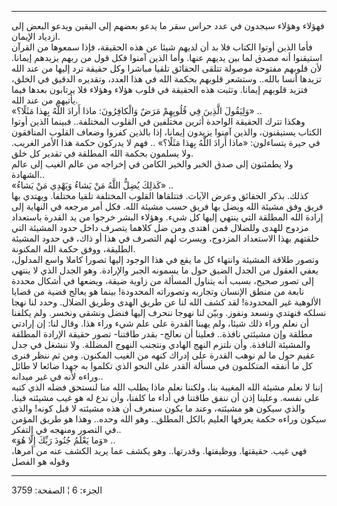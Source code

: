------------------------------------------------------------------------

فهؤلاء وهؤلاء سيجدون في عدد حراس سقر ما يدعو بعضهم إلى اليقين ويدعو
البعض إلى ازدياد الإيمان.  
فأما الذين أوتوا الكتاب فلا بد أن لديهم شيئا عن هذه الحقيقة، فإذا سمعوها
من القرآن استيقنوا أنه مصدق لما بين يديهم عنها. وأما الذين آمنوا فكل قول
من ربهم يزيدهم إيمانا. لأن قلوبهم مفتوحة موصولة تتلقى الحقائق تلقيا
مباشرا وكل حقيقة ترد إليها من عند الله تزيدها أنسا بالله.. وستشعر قلوبهم
بحكمة الله في هذا العدد، وتقديره الدقيق في الخلق، فتزيد قلوبهم إيمانا.
وتثبت هذه الحقيقة في قلوب هؤلاء وهؤلاء فلا يرتابون بعدها فيما يأتيهم من
عند الله.  
«وَلِيَقُولَ الَّذِينَ فِي قُلُوبِهِمْ مَرَضٌ وَالْكافِرُونَ: ماذا أَرادَ اللَّهُ بِهذا مَثَلًا؟» ..  
وهكذا تترك الحقيقة الواحدة أثرين مختلفين في القلوب المختلفة.. فبينما
الذين أوتوا الكتاب يستيقنون، والذين آمنوا يزيدون إيمانا، إذا بالذين
كفروا وضعاف القلوب المنافقون في حيرة يتساءلون: «ماذا أَرادَ اللَّهُ بِهذا
مَثَلًا؟» .. فهم لا يدركون حكمة هذا الأمر الغريب. ولا يسلمون بحكمة الله
المطلقة في تقدير كل خلق.  
ولا يطمئنون إلى صدق الخبر والخير الكامن في إخراجه من عالم الغيب إلى عالم
الشهادة..  
«كَذلِكَ يُضِلُّ اللَّهُ مَنْ يَشاءُ وَيَهْدِي مَنْ يَشاءُ» ..  
كذلك. بذكر الحقائق وعرض الآيات. فتتلقاها القلوب المختلفة تلقيا مختلفا.
ويهتدي بها فريق وفق مشيئة الله ويضل بها فريق حسب مشيئة الله. فكل أمر
مرجعه في النهاية إلى إرادة الله المطلقة التي ينتهي إليها كل شيء. وهؤلاء
البشر خرجوا من يد القدرة باستعداد مزدوج للهدى وللضلال فمن اهتدى ومن ضل
كلاهما يتصرف داخل حدود المشيئة التي خلقتهم بهذا الاستعداد المزدوج، ويسرت
لهم التصرف في هذا أو ذاك، في حدود المشيئة الطليقة، ووفق حكمة الله
المكنونة.  
وتصور طلاقة المشيئة وانتهاء كل ما يقع في هذا الوجود إليها تصورا كاملا
واسع المدلول، يعفي العقول من الجدل الضيق حول ما يسمونه الجبر والإرادة.
وهو الجدل الذي لا ينتهي إلى تصور صحيح، بسبب أنه يتناول المسألة من زاوية
ضيقة، ويضعها في أشكال محددة نابعة من منطق الإنسان وتجاربه وتصوراته
المحدودة! بينما هو يعالج قضية من قضايا الألوهية غير المحدودة! لقد كشف
الله لنا عن طريق الهدى وطريق الضلال. وحدد لنا نهجا نسلكه فنهتدي ونسعد
ونفوز. وبيّن لنا نهوجا ننحرف إليها فنضل ونشقى ونخسر. ولم يكلفنا أن نعلم
وراء ذلك شيئا، ولم يهبنا القدرة على علم شيء وراء هذا. وقال لنا: إن
إرادتي مطلقة وإن مشيئتي نافذة.. فعلينا أن نعالج- بقدر طاقتنا- تصور حقيقة
الإرادة المطلقة والمشيئة النافذة. وأن نلتزم النهج الهادي ونتجنب النهوج
المضللة. ولا ننشغل في جدل عقيم حول ما لم نوهب القدرة على إدراك كنهه من
الغيب المكنون. ومن ثم ننظر فنرى كل ما أنفقه المتكلمون في مسألة القدر على
النحو الذي تكلموا به جهدا ضائعا لا طائل وراءه لأنه في غير ميدانه..  
إننا لا نعلم مشيئة الله المغيبة بنا، ولكننا نعلم ماذا يطلب الله منا
لنستحق فضله الذي كتبه على نفسه. وعلينا إذن أن ننفق طاقتنا في أداء ما
كلفنا، وأن ندع له هو غيب مشيئته فينا. والذي سيكون هو مشيئته، وعند ما
يكون سنعرف أن هذه مشيئته لا قبل كونه! والذي سيكون وراءه حكمة يعرفها
العليم بالكل المطلق.. وهو الله وحده.. وهذا هو طريق المؤمن في التصور
ومنهجه في التفكر..  
«وَما يَعْلَمُ جُنُودَ رَبِّكَ إِلَّا هُوَ» ..  
فهي غيب. حقيقتها. ووظيفتها. وقدرتها.. وهو يكشف عما يريد الكشف عنه من
أمرها، وقوله هو الفصل

------------------------------------------------------------------------

الجزء: 6 ¦ الصفحة: 3759
